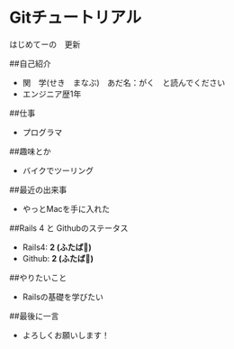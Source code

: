 ﻿Gitチュートリアル
============
はじめてーの　更新

##自己紹介

- 関　学(せき　まなぶ)　あだ名：がく　と読んでください
- エンジニア歴1年

##仕事

- プログラマ


##趣味とか
- バイクでツーリング


##最近の出来事
- やっとMacを手に入れた


##Rails 4 と Githubのステータス

- Rails4: **2 (ふたば:leaves:)**
- Github: **2 (ふたば:leaves:)**

##やりたいこと

- Railsの基礎を学びたい


##最後に一言

- よろしくお願いします！